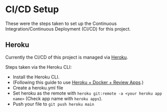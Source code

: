# CI/CD Setup

These were the steps taken to set up the Continuous Integration/Continuous Deployment (CI/CD) for this project.

## Heroku

Currently the CI/CD of this project is managed via [Heroku](https://www.heroku.com/).

Steps taken via the Heroku CLI:

- Install the Heroku CLI.
- (Following this guide to use [Heroku + Docker + Review Apps](https://devcenter.heroku.com/articles/build-docker-images-heroku-yml).)
- Create a heroku.yml file
- Set heroku as the remote with `heroku git:remote -a <your heroku app name>` (Check app name with `heroku apps`).
- Push your file to `git push heroku main` 

